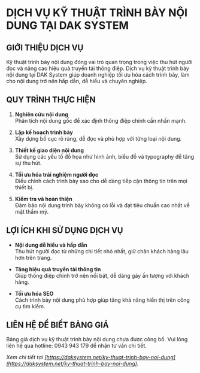# DỊCH VỤ KỸ THUẬT TRÌNH BÀY NỘI DUNG TẠI DAK SYSTEM

## GIỚI THIỆU DỊCH VỤ

Kỹ thuật trình bày nội dung đóng vai trò quan trọng trong việc thu hút người đọc và nâng cao hiệu quả truyền tải thông điệp. Dịch vụ kỹ thuật trình bày nội dung tại DAK System giúp doanh nghiệp tối ưu hóa cách trình bày, làm cho nội dung trở nên hấp dẫn, dễ hiểu và chuyên nghiệp.

## QUY TRÌNH THỰC HIỆN

1. **Nghiên cứu nội dung**  
   Phân tích nội dung gốc để xác định thông điệp chính cần nhấn mạnh.

2. **Lập kế hoạch trình bày**  
   Xây dựng bố cục rõ ràng, dễ đọc và phù hợp với từng loại nội dung.

3. **Thiết kế giao diện nội dung**  
   Sử dụng các yếu tố đồ họa như hình ảnh, biểu đồ và typography để tăng sự thu hút.

4. **Tối ưu hóa trải nghiệm người đọc**  
   Điều chỉnh cách trình bày sao cho dễ dàng tiếp cận thông tin trên mọi thiết bị.

5. **Kiểm tra và hoàn thiện**  
   Đảm bảo nội dung trình bày không có lỗi và đạt tiêu chuẩn cao nhất về mặt thẩm mỹ.

## LỢI ÍCH KHI SỬ DỤNG DỊCH VỤ

- **Nội dung dễ hiểu và hấp dẫn**  
  Thu hút người đọc từ những chi tiết nhỏ nhất, giữ chân khách hàng lâu hơn trên trang.

- **Tăng hiệu quả truyền tải thông tin**  
  Giúp thông điệp chính trở nên nổi bật, dễ dàng gây ấn tượng với khách hàng.

- **Tối ưu hóa SEO**  
  Cách trình bày nội dung phù hợp giúp tăng khả năng hiển thị trên công cụ tìm kiếm.

## LIÊN HỆ ĐỂ BIẾT BẢNG GIÁ

Bảng giá dịch vụ kỹ thuật trình bày nội dung chưa được công bố. Vui lòng liên hệ qua hotline: 0943 943 179 để nhận tư vấn chi tiết.

*Xem chi tiết tại [https://daksystem.net/ky-thuat-trinh-bay-noi-dung](https://daksystem.net/ky-thuat-trinh-bay-noi-dung).*
